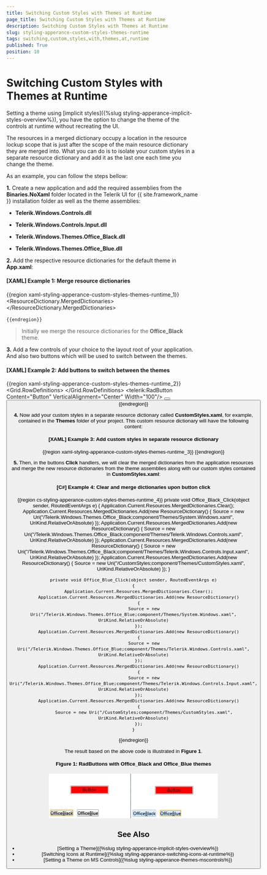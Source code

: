 ```yaml
---
title: Switching Custom Styles with Themes at Runtime
page_title: Switching Custom Styles with Themes at Runtime
description: Switching Custom Styles with Themes at Runtime
slug: styling-apperance-custom-styles-themes-runtime
tags: switching,custom,styles,with,themes,at,runtime
published: True
position: 10
---
```


# Switching Custom Styles with Themes at Runtime

Setting a theme using [implicit styles]({%slug styling-apperance-implicit-styles-overview%}), you have the option to change the theme of the controls at runtime without recreating the UI.

The resources in a merged dictionary occupy a location in the resource lockup scope that is just after the scope of the main resource dictionary they are merged into. What you can do is to isolate your custom styles in a separate resource dictionary and add it as the last one each time you change the theme.

As an example, you can follow the steps bellow:

**1.** Create a new application and add the required assemblies from the **Binaries.NoXaml** folder located in the Telerik UI for {{ site.framework_name }} installation folder as well as the theme assemblies:

* **Telerik.Windows.Controls.dll**

* **Telerik.Windows.Controls.Input.dll**

* **Telerik.Windows.Themes.Office_Black.dll**

* **Telerik.Windows.Themes.Office_Blue.dll**

**2.** Add the respective resource dictionaries for the default theme in **App.xaml**:

#### __[XAML] Example 1: Merge resource dictionaries__

{{region xaml-styling-apperance-custom-styles-themes-runtime_1}}
	<ResourceDictionary>
		<ResourceDictionary.MergedDictionaries>
			<ResourceDictionary Source="/Telerik.Windows.Themes.Office_Black;component/Themes/System.Windows.xaml"/>
			<ResourceDictionary Source="/Telerik.Windows.Themes.Office_Black;component/Themes/Telerik.Windows.Controls.xaml"/>
	 		<ResourceDictionary Source="/Telerik.Windows.Themes.Office_Black;component/Themes/Telerik.Windows.Controls.Input.xaml"/>
	    	<!-- ... -->
		</ResourceDictionary.MergedDictionaries>
	</ResourceDictionary>
	
	{{endregion}}

>Initially we merge the resource dictionaries for the **Office_Black** theme.

**3.** Add a few controls of your choice to the layout root of your application. And also two buttons which will be used to switch between the themes. 

#### __[XAML] Example 2: Add buttons to switch between the themes__

{{region xaml-styling-apperance-custom-styles-themes-runtime_2}}
	<Grid x:Name="LayoutRoot" Background="White">
		<Grid.RowDefinitions>
			<RowDefinition Height="\*"/>
			<RowDefinition Height="auto"/>
		</Grid.RowDefinitions>
        <telerik:RadButton Content="Button" VerticalAlignment="Center" Width="100"/>
        <StackPanel Grid.Row="1" Orientation="Horizontal">
            <Button x:Name="Office_Black" Margin="5" Content="Office_Black" Click="Office_Black_Click"/>
            <Button x:Name="Office_Blue" Margin="5" Content="Office_Blue" Click="Office_Blue_Click"/>
		</StackPanel>
	</Grid>
{{endregion}}

**4.** Now add your custom styles in a separate resource dictionary called **CustomStyles.xaml**, for example, contained in the **Themes** folder of your project. This custom resource dictionary will have the following content:

#### __[XAML] Example 3: Add custom styles in separate resource dictionary__

{{region xaml-styling-apperance-custom-styles-themes-runtime_3}}
	<ResourceDictionary xmlns="http://schemas.microsoft.com/winfx/2006/xaml/presentation"
			    xmlns:telerik="http://schemas.telerik.com/2008/xaml/presentation"
			    xmlns:x="http://schemas.microsoft.com/winfx/2006/xaml">
		<Style TargetType="telerik:RadButton" BasedOn="{StaticResource RadButtonStyle}">
			<Setter Property="Background" Value="Red"/>
		</Style>
	</ResourceDictionary>
{{endregion}}

**5.** Then, in the buttons **Click** handlers, we will clear the merged dictionaries from the application resources and merge the new resource dictionaries from the theme assemblies along with our custom styles contained in **CustomStyles.xaml**:

#### __[C#] Example 4: Clear and merge dictionaries upon button click__

{{region cs-styling-apperance-custom-styles-themes-runtime_4}}
	private void Office_Black_Click(object sender, RoutedEventArgs e)
	{
	    Application.Current.Resources.MergedDictionaries.Clear();
	    Application.Current.Resources.MergedDictionaries.Add(new ResourceDictionary()
	    {
	        Source = new Uri("/Telerik.Windows.Themes.Office_Black;component/Themes/System.Windows.xaml", UriKind.RelativeOrAbsolute)
	    });
	    Application.Current.Resources.MergedDictionaries.Add(new ResourceDictionary()
	    {
	        Source = new Uri("/Telerik.Windows.Themes.Office_Black;component/Themes/Telerik.Windows.Controls.xaml", UriKind.RelativeOrAbsolute)
	    });
	    Application.Current.Resources.MergedDictionaries.Add(new ResourceDictionary()
	    {
	        Source = new Uri("/Telerik.Windows.Themes.Office_Black;component/Themes/Telerik.Windows.Controls.Input.xaml", UriKind.RelativeOrAbsolute)
	    });
	    Application.Current.Resources.MergedDictionaries.Add(new ResourceDictionary()
	    {
	        Source = new Uri("/CustomStyles;component/Themes/CustomStyles.xaml", UriKind.RelativeOrAbsolute)
	    });
	}
	
	private void Office_Blue_Click(object sender, RoutedEventArgs e)
	{
	    Application.Current.Resources.MergedDictionaries.Clear();
	    Application.Current.Resources.MergedDictionaries.Add(new ResourceDictionary()
	    {
	        Source = new Uri("/Telerik.Windows.Themes.Office_Blue;component/Themes/System.Windows.xaml", UriKind.RelativeOrAbsolute)
	    });
	    Application.Current.Resources.MergedDictionaries.Add(new ResourceDictionary()
	    {
	        Source = new Uri("/Telerik.Windows.Themes.Office_Blue;component/Themes/Telerik.Windows.Controls.xaml", UriKind.RelativeOrAbsolute)
	    });
	    Application.Current.Resources.MergedDictionaries.Add(new ResourceDictionary()
	    {
	        Source = new Uri("/Telerik.Windows.Themes.Office_Blue;component/Themes/Telerik.Windows.Controls.Input.xaml", UriKind.RelativeOrAbsolute)
	    });
	    Application.Current.Resources.MergedDictionaries.Add(new ResourceDictionary()
	    {
	        Source = new Uri("/CustomStyles;component/Themes/CustomStyles.xaml", UriKind.RelativeOrAbsolute)
	    });
	}
{{endregion}}

The result based on the above code is illustrated in **Figure 1**.

#### Figure 1: RadButtons with Office_Black and Office_Blue themes

![RadButtons with Office_Black and Office_Blue themes](images/styling-apperance-custom-style.png)

## See Also

* [Setting a Theme]({%slug styling-apperance-implicit-styles-overview%})
* [Switching Icons at Runtime]({%slug styling-apperance-switching-icons-at-runtime%})
* [Setting a Theme on MS Controls]({%slug styling-apperance-themes-mscontrols%})
